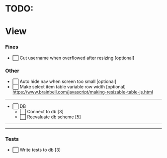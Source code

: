 # TODO:
# View
### Fixes
- ⬜ Cut username when overflowed after resizing [optional]

### Other
- ⬜ Auto hide nav when screen too small [optional]
- ⬜ Make select item table variable row width [optional] https://www.brainbell.com/javascript/making-resizable-table-js.html
---
- ⬜ DB
  - ⬜ Connect to db [3]
  - ⬜ Reevaluate db scheme [5]
---
---
### Tests
- ⬜ Write tests to db [3]
